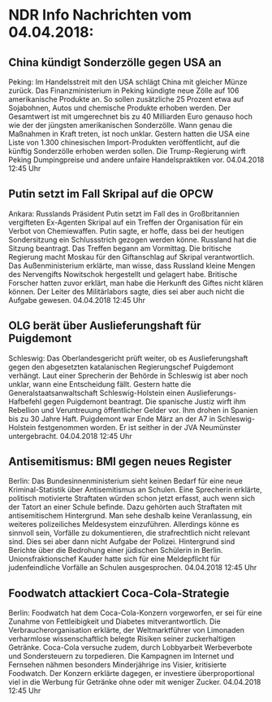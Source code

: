 # NDR Info Nachrichten vom 04.04.2018:


## China kündigt Sonderzölle gegen USA an
Peking:	Im Handelsstreit mit den USA schlägt China mit gleicher Münze zurück. Das Finanzministerium in Peking kündigte neue Zölle auf 106 amerikanische Produkte an. So sollen zusätzliche 25 Prozent etwa auf Sojabohnen, Autos und chemische Produkte erhoben werden. Der Gesamtwert ist mit umgerechnet bis zu 40 Milliarden Euro genauso hoch wie der der jüngsten amerikanischen Sonderzölle. Wann genau die Maßnahmen in Kraft treten, ist noch unklar. Gestern hatten die USA eine Liste von 1.300 chinesischen Import-Produkten veröffentlicht, auf die künftig Sonderzölle erhoben werden sollen. Die Trump-Regierung wirft Peking Dumpingpreise und andere unfaire Handelspraktiken vor. 04.04.2018 12:45 Uhr 

## Putin setzt im Fall Skripal auf die OPCW
Ankara: 	Russlands Präsident Putin setzt im Fall des in Großbritannien vergifteten Ex-Agenten Skripal auf ein Treffen der Organisation für ein Verbot von Chemiewaffen. Putin sagte, er hoffe, dass bei der heutigen Sondersitzung ein Schlussstrich gezogen werden könne. Russland hat die Sitzung beantragt. Das Treffen begann am Vormittag. Die britische Regierung macht Moskau für den Giftanschlag auf Skripal verantwortlich. Das Außenministerium erklärte, man wisse, dass Russland kleine Mengen des Nervengifts Nowitschok hergestellt und gelagert habe. Britische Forscher hatten zuvor erklärt, man habe die Herkunft des Giftes nicht klären können. Der Leiter des Militärlabors sagte, dies sei aber auch nicht die Aufgabe gewesen. 04.04.2018 12:45 Uhr 

## OLG berät über Auslieferungshaft für Puigdemont
Schleswig:	Das Oberlandesgericht prüft weiter, ob es Auslieferungshaft gegen den abgesetzten katalanischen Regierungschef Puigdemont verhängt. Laut einer Sprecherin der Behörde in Schleswig ist aber noch unklar, wann eine Entscheidung fällt. Gestern hatte die Generalstaatsanwaltschaft Schleswig-Holstein einen Auslieferungs-Hafbefehl gegen Puigdemont beantragt. Die spanische Justiz wirft ihm Rebellion und Veruntreuung öffentlicher Gelder vor. Ihm drohen in Spanien bis zu 30 Jahre Haft. Puigdemont war Ende März an der A7 in Schleswig-Holstein festgenommen worden. Er ist seither in der JVA Neumünster untergebracht. 04.04.2018 12:45 Uhr 

## Antisemitismus: BMI gegen neues Register
Berlin: Das Bundesinnenministerium sieht keinen Bedarf für eine neue Kriminal-Statistik über Antisemitismus an Schulen. Eine Sprecherin erklärte, politisch motivierte Straftaten würden schon jetzt erfasst, auch wenn sich der Tatort an einer Schule befinde. Dazu gehörten auch Straftaten mit antisemitischem Hintergrund. Man sehe deshalb keine Veranlassung, ein weiteres polizeiliches Meldesystem einzuführen. Allerdings könne es sinnvoll sein, Vorfälle zu dokumentieren, die strafrechtlich nicht relevant sind. Dies sei aber dann nicht Aufgabe der Polizei. Hintergrund sind Berichte über die Bedrohung einer jüdischen Schülerin in Berlin. Unionsfraktionschef Kauder hatte sich für eine Meldepflicht für judenfeindliche Vorfälle an Schulen ausgesprochen. 04.04.2018 12:45 Uhr 

## Foodwatch attackiert Coca-Cola-Strategie
Berlin: Foodwatch hat dem Coca-Cola-Konzern vorgeworfen, er sei für eine Zunahme von Fettleibigkeit und Diabetes mitverantwortlich. Die Verbraucherorganisation erklärte, der Weltmarktführer von Limonaden verharmlose wissenschaftlich belegte Risiken seiner zuckerhaltigen Getränke. Coca-Cola versuche zudem, durch Lobbyarbeit Werbeverbote und Sondersteuern zu torpedieren. Die Kampagnen im Internet und Fernsehen nähmen besonders Minderjährige ins Visier, kritisierte Foodwatch. Der Konzern erklärte dagegen, er investiere überproportional viel in die Werbung für Getränke ohne oder mit weniger Zucker. 04.04.2018 12:45 Uhr 
